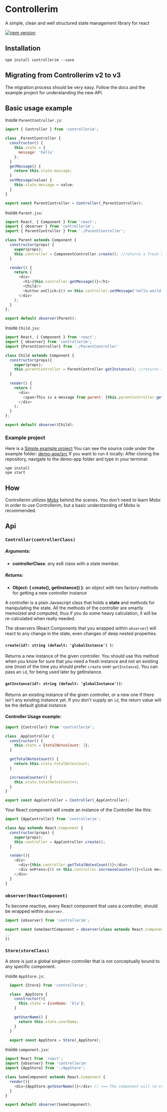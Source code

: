 # Controllerim

A simple, clean and well structured state management library for react

[![npm version](https://img.shields.io/npm/v/controllerim.svg)](https://www.npmjs.com/package/controllerim)

## Installation

`npm install controllerim --save`

## Migrating from Controllerim v2 to v3
The migration process should be very easy. Follow the docs and the example project for understanding the new API.

## Basic usage example



Inside `ParentController.js`:

```javascript
import { Controller } from 'controllerim';

class _ParentController {
  constructor() {
    this.state = {
      message: 'hello' 
    };
  }
  getMessage() {
    return this.state.message;
  }
  setMessage(value) {
    this.state.message = value;
  }
}

export const ParentController = Controller(_ParentController);
```

Inside `Parent.jsx`:

```javascript
import React, { Component } from 'react';
import { observer } from 'controllerim';
import { ParentController } from './ParentController';

class Parent extends Component {
  constructor(props) {
    super(props);
    this.controller = ComponentController.create(); //returns a fresh controller instance
  }

  render() {
    return (
      <div>
        <h1>{this.controller.getMessage()}</h1>
        <Child/>
        <button onClick={() => this.controller.setMessage('hello world!')}>Click me to change message</button>
      </div>
    );
  }
};

export default observer(Parent);
```

Inside `Child.jsx`:

```javascript
import React, { Component } from 'react';
import { observer} from 'controllerim';
import {ParentController} from './ParentController'

class Child extends Component {
  constructor(props){
    super(props);
    this.parentController = ParentController.getInstance(); //returns an existing instance of the parentController. You could supply an id if you you have more than one instances of the parent controller.
  }
 
  render() {
    return (
      <div>
        <span>This is a message from parent: {this.parentController.getMessage()}</span>
      </div>
    );
  }
};

export default observer(Child);
```
### Example project

Here is a [Simple example project](https://niryo.github.io/controllerim/)
You can see the source code under the example folder: [demo-app/src](demo-app/src)
If you want to run it locally:
After cloning the repository, navigate to the demo-app folder and type in your terminal:

```
npm install
npm start
```

## How

Controllerim utilizes [Mobx](https://github.com/mobxjs/mobx) behind the scenes. You don't need to learn Mobx in order to use Controllerim, but a basic understanding of Mobx is recommended.

## Api

### `Controller(controllerClass)`
##### Arguments:
* **controllerClass**: any es6 class with a state member.
##### Returns:
* **Object: { create(), getInstance() }**: an object with two factory methods for getting a new controller instance 

A controller is a plain Javascript class that holds a  **state** and methods for manipulating the state.
All the methods of the controller are smartly memoized and computed, thus if you do some heavy calculation, it will be re-calculated when really needed.

The observers (React Components that you wrapped within `observer`) will react to any change in the state, even changes of deep nested properties.

#### `create(id?: string (default: 'globalInstance') )`:

Returns a new instance of the given controller. You should use this method when you know for sure that you need a fresh instance and not an existing one (most of the time you should prefer `create` over `getInstance`). You can pass an `id`, for being used later by getInstance.

#### `getInstance(id?: string (default: 'globalInstance'))`:
Returns an existing instance of the given controller, or a new one if there isn't any existing instance yet. If you don't supply an `id`, the return value will be the default global instance.


#### Controller Usage example:

```javascript
import {Controller} from 'controllerim';

class _AppController {
  constructor() {
    this.state = {totalNotesCount: 2};                                 
  }

  getTotalNotesCount() {
    return this.state.totalNotesCount;
  }

  increaseCounter() {
    this.state.totalNotesCount++;
  }
}

export const AppController = Controller(_AppController);
```

Your React component will create an instance of the Controller like this: 

```javascript
import {AppController} from 'controllerim';

class App extends React.Component {
  constructor(props) {
    super(props);
    this.controller = AppController.create();
  }

  render(){
    <div>
      <div>{this.controller.getTotalNotesCount()}</div>
      <div onPress={() => this.controller.increaseCounter()}>click me</div>
    </div>
  }
}
```



### `observer(ReactComponent)`

To become reactive, every React component that uses a controller, should be wrapped within `observer`. 

```javascript
import {observer} from 'controllerim';

export const SomeSmartComponent = observer(class extends React.Component {
...
})
```

### `Store(storeClass)`
A store is just a global singleton controller that is not conceptually bound to any specific component. 

inside `AppStore.js`:
```javascript
  import {Store} from 'controllerim';

  class _AppStore {
    constructor(){
      this.state = {useName: 'bla'};
    }

    getUserName() {
      return this.state.userName;
    }
  }

  export const AppStore = Store(_AppStore);
```

Inside `component.jsx`:

```javascript
import React from 'react';
import {observer} from 'controllerim'
import {AppStore} from './AppStore';

class SomeComponent extends React.Component {
  render(){
    <div>{AppStore.getUserName()}</div> // <== The component will re-render on any change in getUserName
  }
}

export default observer(SomeComponent);
```

